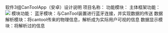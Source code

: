 软件3组CanToolApp（安卓）设计说明
项目名称：
功能模块：
主体框架功能：
![](https://i.imgur.com/Eed9SMV.png)
模块功能：
蓝牙模块：与CanTool装置进行蓝牙连接，并实现数据的传送
数据解析模块：将cantool传来的物理信息，解析成为实际用户可视的信息
数据显示模块：将解析过的信息